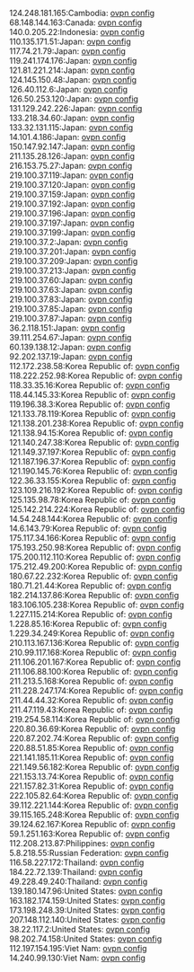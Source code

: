 124.248.181.165:Cambodia: [ovpn config](vpn/124_248_181_165.ovpn)  
68.148.144.163:Canada: [ovpn config](vpn/68_148_144_163.ovpn)  
140.0.205.22:Indonesia: [ovpn config](vpn/140_0_205_22.ovpn)  
110.135.171.51:Japan: [ovpn config](vpn/110_135_171_51.ovpn)  
117.74.21.79:Japan: [ovpn config](vpn/117_74_21_79.ovpn)  
119.241.174.176:Japan: [ovpn config](vpn/119_241_174_176.ovpn)  
121.81.221.214:Japan: [ovpn config](vpn/121_81_221_214.ovpn)  
124.145.150.48:Japan: [ovpn config](vpn/124_145_150_48.ovpn)  
126.40.112.6:Japan: [ovpn config](vpn/126_40_112_6.ovpn)  
126.50.253.120:Japan: [ovpn config](vpn/126_50_253_120.ovpn)  
131.129.242.226:Japan: [ovpn config](vpn/131_129_242_226.ovpn)  
133.218.34.60:Japan: [ovpn config](vpn/133_218_34_60.ovpn)  
133.32.131.115:Japan: [ovpn config](vpn/133_32_131_115.ovpn)  
14.101.4.186:Japan: [ovpn config](vpn/14_101_4_186.ovpn)  
150.147.92.147:Japan: [ovpn config](vpn/150_147_92_147.ovpn)  
211.135.28.126:Japan: [ovpn config](vpn/211_135_28_126.ovpn)  
216.153.75.27:Japan: [ovpn config](vpn/216_153_75_27.ovpn)  
219.100.37.119:Japan: [ovpn config](vpn/219_100_37_119.ovpn)  
219.100.37.120:Japan: [ovpn config](vpn/219_100_37_120.ovpn)  
219.100.37.159:Japan: [ovpn config](vpn/219_100_37_159.ovpn)  
219.100.37.192:Japan: [ovpn config](vpn/219_100_37_192.ovpn)  
219.100.37.196:Japan: [ovpn config](vpn/219_100_37_196.ovpn)  
219.100.37.197:Japan: [ovpn config](vpn/219_100_37_197.ovpn)  
219.100.37.199:Japan: [ovpn config](vpn/219_100_37_199.ovpn)  
219.100.37.2:Japan: [ovpn config](vpn/219_100_37_2.ovpn)  
219.100.37.201:Japan: [ovpn config](vpn/219_100_37_201.ovpn)  
219.100.37.209:Japan: [ovpn config](vpn/219_100_37_209.ovpn)  
219.100.37.213:Japan: [ovpn config](vpn/219_100_37_213.ovpn)  
219.100.37.60:Japan: [ovpn config](vpn/219_100_37_60.ovpn)  
219.100.37.63:Japan: [ovpn config](vpn/219_100_37_63.ovpn)  
219.100.37.83:Japan: [ovpn config](vpn/219_100_37_83.ovpn)  
219.100.37.85:Japan: [ovpn config](vpn/219_100_37_85.ovpn)  
219.100.37.87:Japan: [ovpn config](vpn/219_100_37_87.ovpn)  
36.2.118.151:Japan: [ovpn config](vpn/36_2_118_151.ovpn)  
39.111.254.67:Japan: [ovpn config](vpn/39_111_254_67.ovpn)  
60.139.138.12:Japan: [ovpn config](vpn/60_139_138_12.ovpn)  
92.202.137.19:Japan: [ovpn config](vpn/92_202_137_19.ovpn)  
112.172.238.58:Korea Republic of: [ovpn config](vpn/112_172_238_58.ovpn)  
118.222.252.98:Korea Republic of: [ovpn config](vpn/118_222_252_98.ovpn)  
118.33.35.16:Korea Republic of: [ovpn config](vpn/118_33_35_16.ovpn)  
118.44.145.33:Korea Republic of: [ovpn config](vpn/118_44_145_33.ovpn)  
119.196.38.3:Korea Republic of: [ovpn config](vpn/119_196_38_3.ovpn)  
121.133.78.119:Korea Republic of: [ovpn config](vpn/121_133_78_119.ovpn)  
121.138.201.238:Korea Republic of: [ovpn config](vpn/121_138_201_238.ovpn)  
121.138.94.15:Korea Republic of: [ovpn config](vpn/121_138_94_15.ovpn)  
121.140.247.38:Korea Republic of: [ovpn config](vpn/121_140_247_38.ovpn)  
121.149.37.197:Korea Republic of: [ovpn config](vpn/121_149_37_197.ovpn)  
121.187.196.37:Korea Republic of: [ovpn config](vpn/121_187_196_37.ovpn)  
121.190.145.76:Korea Republic of: [ovpn config](vpn/121_190_145_76.ovpn)  
122.36.33.155:Korea Republic of: [ovpn config](vpn/122_36_33_155.ovpn)  
123.109.216.192:Korea Republic of: [ovpn config](vpn/123_109_216_192.ovpn)  
125.135.98.78:Korea Republic of: [ovpn config](vpn/125_135_98_78.ovpn)  
125.142.214.224:Korea Republic of: [ovpn config](vpn/125_142_214_224.ovpn)  
14.54.248.144:Korea Republic of: [ovpn config](vpn/14_54_248_144.ovpn)  
14.6.143.79:Korea Republic of: [ovpn config](vpn/14_6_143_79.ovpn)  
175.117.34.166:Korea Republic of: [ovpn config](vpn/175_117_34_166.ovpn)  
175.193.250.98:Korea Republic of: [ovpn config](vpn/175_193_250_98.ovpn)  
175.200.112.110:Korea Republic of: [ovpn config](vpn/175_200_112_110.ovpn)  
175.212.49.200:Korea Republic of: [ovpn config](vpn/175_212_49_200.ovpn)  
180.67.22.232:Korea Republic of: [ovpn config](vpn/180_67_22_232.ovpn)  
180.71.21.44:Korea Republic of: [ovpn config](vpn/180_71_21_44.ovpn)  
182.214.137.86:Korea Republic of: [ovpn config](vpn/182_214_137_86.ovpn)  
183.106.105.238:Korea Republic of: [ovpn config](vpn/183_106_105_238.ovpn)  
1.227.115.214:Korea Republic of: [ovpn config](vpn/1_227_115_214.ovpn)  
1.228.85.16:Korea Republic of: [ovpn config](vpn/1_228_85_16.ovpn)  
1.229.34.249:Korea Republic of: [ovpn config](vpn/1_229_34_249.ovpn)  
210.113.167.136:Korea Republic of: [ovpn config](vpn/210_113_167_136.ovpn)  
210.99.117.168:Korea Republic of: [ovpn config](vpn/210_99_117_168.ovpn)  
211.106.201.167:Korea Republic of: [ovpn config](vpn/211_106_201_167.ovpn)  
211.106.88.100:Korea Republic of: [ovpn config](vpn/211_106_88_100.ovpn)  
211.213.5.168:Korea Republic of: [ovpn config](vpn/211_213_5_168.ovpn)  
211.228.247.174:Korea Republic of: [ovpn config](vpn/211_228_247_174.ovpn)  
211.44.44.32:Korea Republic of: [ovpn config](vpn/211_44_44_32.ovpn)  
211.47.119.43:Korea Republic of: [ovpn config](vpn/211_47_119_43.ovpn)  
219.254.58.114:Korea Republic of: [ovpn config](vpn/219_254_58_114.ovpn)  
220.80.36.69:Korea Republic of: [ovpn config](vpn/220_80_36_69.ovpn)  
220.87.202.74:Korea Republic of: [ovpn config](vpn/220_87_202_74.ovpn)  
220.88.51.85:Korea Republic of: [ovpn config](vpn/220_88_51_85.ovpn)  
221.141.185.11:Korea Republic of: [ovpn config](vpn/221_141_185_11.ovpn)  
221.149.56.182:Korea Republic of: [ovpn config](vpn/221_149_56_182.ovpn)  
221.153.13.74:Korea Republic of: [ovpn config](vpn/221_153_13_74.ovpn)  
221.157.82.31:Korea Republic of: [ovpn config](vpn/221_157_82_31.ovpn)  
222.105.82.64:Korea Republic of: [ovpn config](vpn/222_105_82_64.ovpn)  
39.112.221.144:Korea Republic of: [ovpn config](vpn/39_112_221_144.ovpn)  
39.115.165.248:Korea Republic of: [ovpn config](vpn/39_115_165_248.ovpn)  
39.124.62.167:Korea Republic of: [ovpn config](vpn/39_124_62_167.ovpn)  
59.1.251.163:Korea Republic of: [ovpn config](vpn/59_1_251_163.ovpn)  
112.208.213.87:Philippines: [ovpn config](vpn/112_208_213_87.ovpn)  
5.8.218.55:Russian Federation: [ovpn config](vpn/5_8_218_55.ovpn)  
116.58.227.172:Thailand: [ovpn config](vpn/116_58_227_172.ovpn)  
184.22.72.139:Thailand: [ovpn config](vpn/184_22_72_139.ovpn)  
49.228.49.240:Thailand: [ovpn config](vpn/49_228_49_240.ovpn)  
139.180.147.96:United States: [ovpn config](vpn/139_180_147_96.ovpn)  
163.182.174.159:United States: [ovpn config](vpn/163_182_174_159.ovpn)  
173.198.248.39:United States: [ovpn config](vpn/173_198_248_39.ovpn)  
207.148.112.140:United States: [ovpn config](vpn/207_148_112_140.ovpn)  
38.22.117.2:United States: [ovpn config](vpn/38_22_117_2.ovpn)  
98.202.74.158:United States: [ovpn config](vpn/98_202_74_158.ovpn)  
112.197.154.195:Viet Nam: [ovpn config](vpn/112_197_154_195.ovpn)  
14.240.99.130:Viet Nam: [ovpn config](vpn/14_240_99_130.ovpn)  
